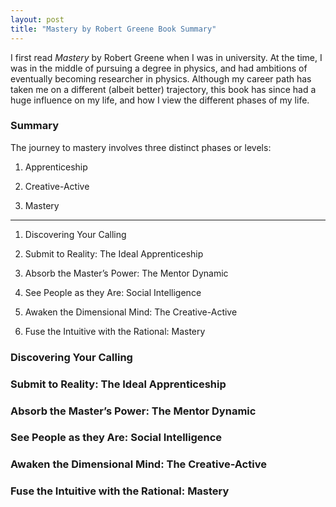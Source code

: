 ```yaml
---
layout: post
title: "Mastery by Robert Greene Book Summary"
---
```


I first read *Mastery* by Robert Greene when I was in university. At the time, I was in the middle of pursuing a degree in physics, and had ambitions of eventually becoming researcher in physics. Although my career path has taken me on a different (albeit better) trajectory, this book has since had a huge influence on my life, and how I view the different phases of my life.

### Summary

The journey to mastery involves three distinct phases or levels:

1. Apprenticeship

2. Creative-Active

3. Mastery

---

1. Discovering Your Calling

2. Submit to Reality: The Ideal Apprenticeship

3. Absorb the Master’s Power: The Mentor Dynamic

4. See People as they Are: Social Intelligence

5. Awaken the Dimensional Mind: The Creative-Active

6. Fuse the Intuitive with the Rational: Mastery

### Discovering Your Calling

### Submit to Reality: The Ideal Apprenticeship

### Absorb the Master’s Power: The Mentor Dynamic

### See People as they Are: Social Intelligence

### Awaken the Dimensional Mind: The Creative-Active

### Fuse the Intuitive with the Rational: Mastery
